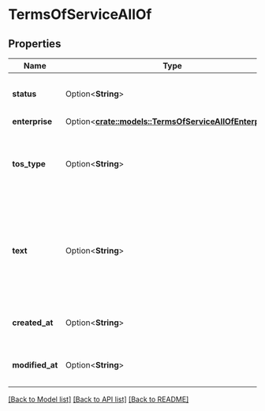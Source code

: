 # TermsOfServiceAllOf

## Properties

Name | Type | Description | Notes
------------ | ------------- | ------------- | -------------
**status** | Option<**String**> | Whether these terms are enabled or not | [optional]
**enterprise** | Option<[**crate::models::TermsOfServiceAllOfEnterprise**](TermsOfService_allOf_enterprise.md)> |  | [optional]
**tos_type** | Option<**String**> | Whether to apply these terms to managed users or external users | [optional]
**text** | Option<**String**> | The text for your terms and conditions. This text could be empty if the `status` is set to `disabled`. | [optional]
**created_at** | Option<**String**> | When the legal item was created | [optional]
**modified_at** | Option<**String**> | When the legal item was modified. | [optional]

[[Back to Model list]](../README.md#documentation-for-models) [[Back to API list]](../README.md#documentation-for-api-endpoints) [[Back to README]](../README.md)


